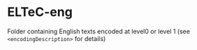 # ELTeC-eng
Folder containing English texts encoded at level0 or level 1 (see `<encodingDescription>` for details)
